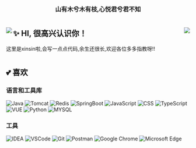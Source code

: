 <h3 align="center">山有木兮木有枝,心悦君兮君不知</h3>

#    
<img align="left" src="https://github-readme-stats.vercel.app/api?username=Xin-Sin&show_icons=true">

<img align="right" src="https://github-readme-stats.vercel.app/api/top-langs/?username=xin-sin&layout=compact&langs_count=8&theme=tokyonight&hide_title=true">

## ✨ HI, 很高兴认识你！
这里是xinsin啦,会写一点点代码,余生还很长,欢迎各位多多指教呀!!

# 

## 💕 喜欢

### 语言和工具库
![Java](https://img.shields.io/badge/JAVA-red?style=for-the-badge&logo=iconjar&logoColor=white)
![Tomcat](https://img.shields.io/badge/Tomcat-yellow?style=for-the-badge&logo=apachetomcat&logoColor=white)
![Redis](https://img.shields.io/badge/redis-%23DD0031.svg?&style=for-the-badge&logo=redis&logoColor=white)
![SpringBoot](https://img.shields.io/badge/Spring%20Boot-brightgreen?style=for-the-badge&logo=springboot&logoColor=white)
![JavaScript](https://img.shields.io/badge/JavaScript-F7DF1E?style=for-the-badge&logo=javascript&logoColor=black)
![CSS](https://img.shields.io/badge/CSS-239120?&style=for-the-badge&logo=css3&logoColor=white)
![TypeScript](https://img.shields.io/badge/TypeScript-007ACC?style=for-the-badge&logo=typescript&logoColor=white)
![VUE](https://img.shields.io/badge/VUE-brightgreen?style=for-the-badge&logo=vuedotjs&logoColor=white)
![Python](https://img.shields.io/static/v1?style=for-the-badge&message=Python&color=336e9d&logo=Python&logoColor=ffffff&label=)
![MYSQL](https://img.shields.io/badge/-MYSQL-orange?style=for-the-badge&logo=mysql&logoColor=white)


### 工具
![IDEA](https://img.shields.io/badge/IntelliJ_IDEA-000000.svg?style=for-the-badge&logo=intellij-idea&logoColor=white)
![VSCode](https://img.shields.io/badge/Visual_Studio_Code-0078D4?style=for-the-badge&logo=visual%20studio%20code&logoColor=white)
![Git](https://img.shields.io/badge/GIT-E44C30?style=for-the-badge&logo=git&logoColor=white)
![Postman](https://img.shields.io/badge/-postman-orange?style=for-the-badge&logo=postman&logoColor=white)
![Google Chrome](https://img.shields.io/badge/-Google%20Chrome-yellow?style=for-the-badge&logo=Google-chrome&logoColor=white)
![Microsoft Edge](https://img.shields.io/badge/Microsoft_Edge-0078D7?style=for-the-badge&logo=Microsoft-edge&logoColor=white)